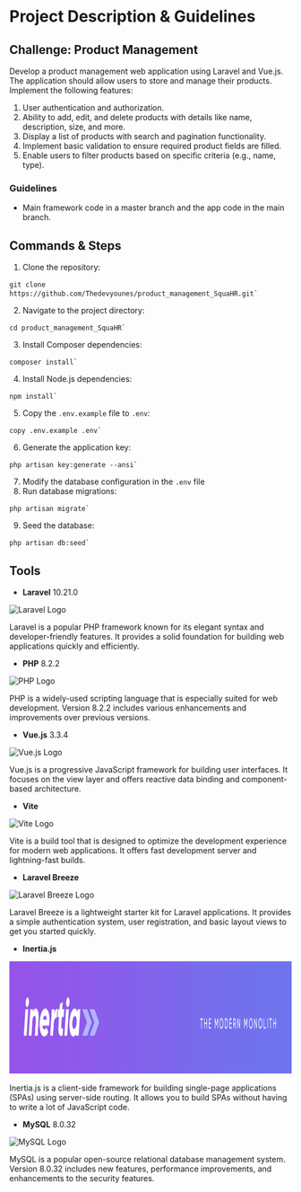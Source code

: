 # Project Description & Guidelines

## Challenge: Product Management

Develop a product management web application using Laravel and Vue.js. The application should allow users to store and manage their products. Implement the following features:

1. User authentication and authorization.
2. Ability to add, edit, and delete products with details like name, description, size, and more.
3. Display a list of products with search and pagination functionality.
4. Implement basic validation to ensure required product fields are filled.
5. Enable users to filter products based on specific criteria (e.g., name, type).

### Guidelines

- Main framework code in a master branch and the app code in the main branch.

## Commands & Steps

1. Clone the repository: 
```shell 
git clone https://github.com/Thedevyounes/product_management_SquaHR.git`
```
2. Navigate to the project directory: 
```shell 
cd product_management_SquaHR`
```
3. Install Composer dependencies: 
```shell 
composer install`
```
4. Install Node.js dependencies: 
```shell 
npm install`
```
5. Copy the `.env.example` file to `.env`: 
```shell 
copy .env.example .env`
```
6. Generate the application key: 
```shell 
php artisan key:generate --ansi`
```
7. Modify the database configuration in the `.env` file
8. Run database migrations: 
```shell 
php artisan migrate`
```
9. Seed the database: 
```shell 
php artisan db:seed`
```

## Tools

- **Laravel** 10.21.0
<img src="https://raw.githubusercontent.com/laravel/art/master/logo-lockup/5%20SVG/2%20CMYK/1%20Full%20Color/laravel-logolockup-cmyk-red.svg" height="200" alt="Laravel Logo">

  Laravel is a popular PHP framework known for its elegant syntax and developer-friendly features. It provides a solid foundation for building web applications quickly and efficiently.

- **PHP** 8.2.2
<img src="https://www.php.net/images/logos/new-php-logo.png" height="200" alt="PHP Logo">

  PHP is a widely-used scripting language that is especially suited for web development. Version 8.2.2 includes various enhancements and improvements over previous versions.

- **Vue.js** 3.3.4
<img src="https://upload.wikimedia.org/wikipedia/commons/9/95/Vue.js_Logo_2.svg" height="200" alt="Vue.js Logo">

  Vue.js is a progressive JavaScript framework for building user interfaces. It focuses on the view layer and offers reactive data binding and component-based architecture.

- **Vite**
<img src="https://upload.wikimedia.org/wikipedia/commons/f/f1/Vitejs-logo.svg" height="200" alt="Vite Logo">

  Vite is a build tool that is designed to optimize the development experience for modern web applications. It offers fast development server and lightning-fast builds.

- **Laravel Breeze**
<img src="https://btssio-ccicampus-strasbourg.fr/wp-content/uploads/2022/12/socialcard-2.png" height="200" alt="Laravel Breeze Logo">

  Laravel Breeze is a lightweight starter kit for Laravel applications. It provides a simple authentication system, user registration, and basic layout views to get you started quickly.

- **Inertia.js**
<img src="https://raw.githubusercontent.com/inertiajs/.github/master/LOGO.png" height="200" alt="Inertia.js Logo">

  Inertia.js is a client-side framework for building single-page applications (SPAs) using server-side routing. It allows you to build SPAs without having to write a lot of JavaScript code.

- **MySQL** 8.0.32
<img src="https://www.mysql.com/common/logos/logo-mysql-170x115.png" height="200" alt="MySQL Logo">

  MySQL is a popular open-source relational database management system. Version 8.0.32 includes new features, performance improvements, and enhancements to the security features.
